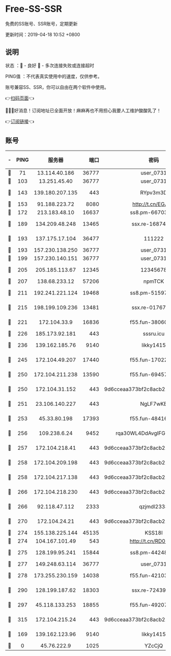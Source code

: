 # Free-SS-SSR

免费的SS账号、SSR账号，定期更新

更新时间：2019-04-18 10:52 +0800

## 说明

状态     ：🙂 - 良好 🙁 - 多次连接失败或连接超时

PING值   ：不代表真实使用中的速度，仅供参考。

账号兼容SS、SSR，你可以自由在两个软件中使用。

👉[扫码页面](https://liesauer.github.io/Free-SS-SSR/)👈

🎉🎉🎉好消息！订阅地址已全面开放！麻麻再也不用担心我要人工维护酸酸乳了！

👉[订阅链接](https://www.liesauer.net/yogurt/subscribe?ACCESS_TOKEN=DAYxR3mMaZAsaqUb)👈

## 账号

|-|PING|服务器|端口|密码|加密方式|区域|
|:----:|:----:|:-----:|-----:|:----:|:----:|:----:|
|🙂|71|13.114.40.186|36777|user_0731|chacha20|JP|
|🙂|103|13.251.45.40|36777|user_0731|chacha20|SG|
|🙂|143|139.180.207.135|443|RYpv3m3D|aes-256-cfb|JP|
|🙂|153|91.188.223.72|8080|http://t.cn/EGJIyrl|rc4-md5|RU|
|🙂|172|213.183.48.10|16637|ss8.pm-66703665|rc4-md5|RU|
|🙂|189|134.209.48.248|13465|ssx.re-16874270|aes-256-cfb|US|
|🙂|193|137.175.17.104|36477|111222|aes-256-cfb|US|
|🙂|193|157.230.138.250|36777|user_0731|chacha20|US|
|🙂|199|157.230.140.151|36777|user_0731|chacha20|US|
|🙂|205|205.185.113.67|12345|12345678|aes-256-cfb|US|
|🙂|207|138.68.233.12|57206|npmTCK|rc4-md5|US|
|🙂|211|192.241.221.124|19468|ss8.pm-51597201|aes-256-cfb|US|
|🙂|215|198.199.109.236|13481|ssx.re-01767195|aes-256-cfb|US|
|🙂|221|172.104.33.9|16836|f55.fun-38060503|aes-256-cfb|SG|
|🙂|226|185.173.92.181|443|sssru.icu|rc4-md5|RU|
|🙂|236|139.162.185.76|9140|likky1415|aes-256-cfb|DE|
|🙂|245|172.104.49.207|17440|f55.fun-17022600|aes-256-cfb|SG|
|🙂|250|172.104.211.238|13590|f55.fun-69457101|aes-256-cfb|US|
|🙂|250|172.104.31.152|443|9d6cceaa373bf2c8acb22e60b6a58be6|aes-256-cfb|US|
|🙂|251|23.106.140.227|443|NgLF7wKB|aes-256-cfb|US|
|🙂|253|45.33.80.198|17393|f55.fun-48416264|aes-256-cfb|US|
|🙂|256|109.238.6.24|9452|rqa30WL4DdAvgIFG6Fs3znzTa|aes-256-cfb|FR|
|🙂|257|172.104.218.41|443|9d6cceaa373bf2c8acb22e60b6a58be6|aes-256-cfb|US|
|🙂|258|172.104.209.198|443|9d6cceaa373bf2c8acb22e60b6a58be6|aes-256-cfb|US|
|🙂|258|172.104.217.138|443|9d6cceaa373bf2c8acb22e60b6a58be6|aes-256-cfb|US|
|🙂|266|172.104.218.230|443|9d6cceaa373bf2c8acb22e60b6a58be6|aes-256-cfb|US|
|🙂|266|92.118.47.112|2333|qzjmdl2333|aes-256-cfb|US|
|🙂|270|172.104.24.21|443|9d6cceaa373bf2c8acb22e60b6a58be6|aes-256-cfb|US|
|🙂|274|155.138.225.144|45135|KSS18l|rc4-md5|US|
|🙂|274|104.167.101.49|543|http://t.cn/RD0D7sx|rc4-md5|CA|
|🙂|275|128.199.95.241|15844|ss8.pm-44248567|aes-256-cfb|SG|
|🙂|277|149.248.63.114|36777|user_0731|chacha20|CA|
|🙂|278|173.255.230.159|14038|f55.fun-42103818|aes-256-cfb|US|
|🙂|290|128.199.187.62|18303|ssx.re-72439471|aes-256-cfb|SG|
|🙂|297|45.118.133.253|18855|f55.fun-49207918|aes-256-cfb|SG|
|🙂|315|172.104.215.24|443|9d6cceaa373bf2c8acb22e60b6a58be6|aes-256-cfb|US|
|🙂|169|139.162.123.96|9140|likky1415|aes-256-cfb|JP|
|🙁|0|45.76.222.9|1025|YZcCjQ|rc4-md5|JP|
